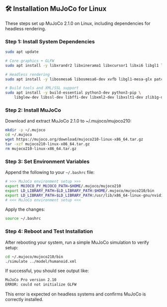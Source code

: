 ## 🛠️ Installation MuJoCo for Linux

These steps set up MuJoCo 2.1.0 on Linux, including dependencies for headless rendering.

### Step 1: Install System Dependencies

```bash
sudo apt update

# Core graphics + GLFW
sudo apt install -y libxrandr2 libxinerama1 libxcursor1 libxi6 libgl1 libglfw3

# Headless rendering
sudo apt install -y libosmesa6 libosmesa6-dev xvfb libgl1-mesa-glx patchelf

# Build tools and XML/SSL support
sudo apt install -y build-essential python3-dev python3-pip \
    libglew-dev libssl-dev libffi-dev libxml2-dev libxslt1-dev zlib1g-dev
```

### Step 2: Install MuJoCo
Download and extract MuJoCo 2.1.0 to ~/.mujoco/mujoco210:

```bash
mkdir -p ~/.mujoco
cd ~/.mujoco
wget https://mujoco.org/download/mujoco210-linux-x86_64.tar.gz
tar -xzf mujoco210-linux-x86_64.tar.gz
rm mujoco210-linux-x86_64.tar.gz
```

### Step 3: Set Environment Variables
Append the following to your `~/.bashrc` file:
```bash
# >>> MuJoCo environment setup >>>
export MUJOCO_PY_MUJOCO_PATH=$HOME/.mujoco/mujoco210
export LD_LIBRARY_PATH=$LD_LIBRARY_PATH:$HOME/.mujoco/mujoco210/bin
export LD_LIBRARY_PATH=$LD_LIBRARY_PATH:/usr/lib/x86_64-linux-gnu/nvidia
# <<< MuJoCo environment setup <<<
```
Apply the changes:
```bash
source ~/.bashrc
```

### Step 4: Reboot and Test Installation
After rebooting your system, run a simple MuJoCo simulation to verify setup:
```bash
cd ~/.mujoco/mujoco210/bin
./simulate ../model/humanoid.xml
```
If successful, you should see output like:
```bash
MuJoCo Pro version 2.10
ERROR: could not initialize GLFW
```
This error is expected on headless systems and confirms MuJoCo is correctly installed.
